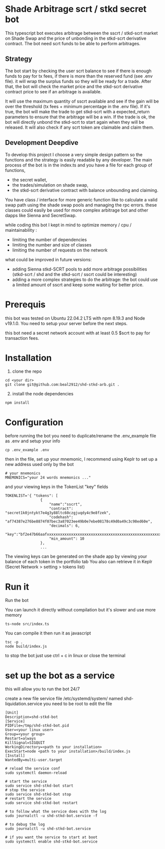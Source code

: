 # Shade Arbitrage scrt / stkd secret bot 

This typescript bot executes arbitrage between the sscrt / stkd-scrt market on Shade Swap and the price of unbonding in the stkd-scrt derivative contract.
The bot need scrt funds to be able to perform arbitrages.  

## Strategy

The bot start by checking the user scrt balance to see if there is enough funds to pay for tx fees, if there is more than the reserved fund (see .env file). it will wrap the surplus funds so they will be ready for a trade.
After that, the bot will check the market price and the stkd-scrt derivative contract price to see if an arbitrage is available.

It will use the maximum quantity of sscrt available and see if the gain will be over the threshold (tx fees + minimum percentage in the .env file). If it's true, the bot will make the trade to get stkd-scrt with a expected_return parameters to ensure that the arbitrage will be a win. 
If the trade is ok, the bot will directly unbond the stkd-scrt to start again when they will be released.
It will also check if any scrt token are claimable and claim them.

## Development Deepdive

To develop this project I choose a very simple design pattern so the functions and the strategy is easily readable by any developer. 
The main process of the bot is in the index.ts and you have a file for each group of functions, 
* the secret wallet, 
* the trades/simulation on shade swap, 
* the stkd-scrt derivative contract with balance unbounding and claiming.

You have class / interface for more generic function like to calculate a valid swap path using the shade swap pools and managing the rpc errors.
these classes could easily be used for more complex arbitrage bot and other dapps like Sienna and SecretSwap.

while coding this bot I kept in mind to optimize memory / cpu / maintainability : 
* limiting the number of dependencies
* limiting the number and size of classes
* limiting the number of requests on the network

what could be improved in future versions:
* adding Sienna stkd-SCRT pools to add more arbitrage possibilities (stkd-scrt / shd  and the stkd-scrt / sscrt could be interesting)
* adding a more complex strategies to do the arbitrage: the bot could use a limited amount of sscrt and keep some waiting for better price.  


# Prerequis

this bot was tested on Ubuntu 22.04.2 LTS with npm 8.19.3 and Node v19.1.0.
You need to setup your server before the next steps.

this bot need a secret network account with at least 0.5 $scrt to pay for transaction fees.


# Installation

1. clone the repo 

```
cd <your dir>
git clone git@github.com:beal2912/shd-stkd-arb.git .
```

2. install the node dependencies 
```
npm install
```
# Configuration

before running the bot you need to duplicate/rename the .env_example file as .env and setup your info
```
cp .env_example .env
``` 

then in the file, set up your mnemonic, I recommend using Keplr to set up a new address used only by the bot
```
# your mnemonics
MNEMONICS="your 24 words mnemonics ..."
```



and your viewing keys in the TokenList "key" fields
```
TOKENLIST='{ "tokens": [
                { 
                    "name":"sscrt", 
                    "contract": "secret1k0jntykt7e4g3y88ltc60czgjuqdy4c9e8fzek", 
                    "codehash": "af74387e276be8874f07bec3a87023ee49b0e7ebe08178c49d0a49c3c98ed60e",
                    "decimals": 6,
                    "key":"bf2e47b66aafxxxxxxxxxxxxxxxxxxxxxxxxxxxxxxxxxxxxxxxxxxxxxxxxxxxxx",
                    "min_amount": 10
                },
                ...
```
The viewing keys can be generated on the shade app by viewing your balance of each token in the portfolio tab
You also can retrieve it in Keplr (Secret Network > setting > tokens list)



# Run it

Run the bot

You can launch it directly without compilation but it's slower and use more memory
```
ts-node src/index.ts
```

You can compile it then run it as javascript
```
tsc -p .
node build/index.js
```
to stop the bot just use ctrl + c in linux or close the terminal

# set up the bot as a service 
this will allow you to run the bot 24/7

create a new file service file /etc/systemd/system/ named shd-liquidation.service 
you need to be root to edit the file
```
[Unit]
Description=shd-stkd-bot
[Service]
PIDFile=/tmp/shd-stkd-bot.pid
User=<your linux user>
Group=<your group>
Restart=always
KillSignal=SIGQUIT
WorkingDirectory=<path to your installation>
ExecStart=node <path to your installation>/build/index.js
[Install]
WantedBy=multi-user.target
```

```
# reload the service conf
sudo systemctl daemon-reload

# start the service 
sudo service shd-stkd-bot start
# stop the service
sudo service shd-stkd-bot stop
# restart the service 
sudo service shd-stkd-bot restart

# to follow what the service does with the log 
sudo journalctl -u shd-stkd-bot.service -f

# to debug the log 
sudo journalctl -u shd-stkd-bot.service

# if you want the service to start at boot 
sudo systemctl enable shd-stkd-bot.service

```